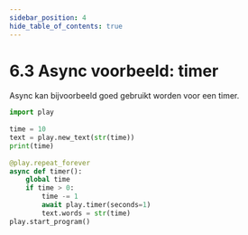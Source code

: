 ```yaml
---
sidebar_position: 4
hide_table_of_contents: true
---
```


# 6.3  Async voorbeeld: timer

Async kan bijvoorbeeld goed gebruikt worden voor een timer.

```python 
import play
 
time = 10
text = play.new_text(str(time))
print(time)
 
@play.repeat_forever
async def timer():
    global time
    if time > 0:
        time -= 1
        await play.timer(seconds=1)
        text.words = str(time)
play.start_program()
```